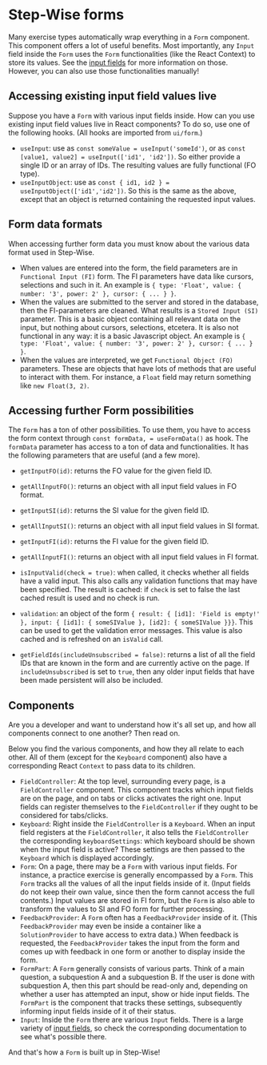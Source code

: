 # Step-Wise forms

Many exercise types automatically wrap everything in a `Form` component. This component offers a lot of useful benefits. Most importantly, any `Input` field inside the `Form` uses the `Form` functionalities (like the React Context) to store its values. See the [input fields](inputs/) for more information on those. However, you can also use those functionalities manually!


## Accessing existing input field values live

Suppose you have a `Form` with various input fields inside. How can you use existing input field values live in React components? To do so, use one of the following hooks. (All hooks are imported from `ui/form`.)

- `useInput`: use as `const someValue = useInput('someId')`, or as `const [value1, value2] = useInput(['id1', 'id2'])`. So either provide a single ID or an array of IDs. The resulting values are fully functional (FO type).
- `useInputObject`: use as `const { id1, id2 } = useInputObject(['id1','id2'])`. So this is the same as the above, except that an object is returned containing the requested input values.


## Form data formats

When accessing further form data you must know about the various data format used in Step-Wise.
- When values are entered into the form, the field parameters are in `Functional Input (FI)` form. The FI parameters have data like cursors, selections and such in it. An example is `{ type: 'Float', value: { number: '3', power: 2' }, cursor: { ... } }`.
- When the values are submitted to the server and stored in the database, then the FI-parameters are cleaned. What results is a `Stored Input (SI)` parameter. This is a basic object containing all relevant data on the input, but nothing about cursors, selections, etcetera. It is also not functional in any way: it is a basic Javascript object. An example is `{ type: 'Float', value: { number: '3', power: 2' }, cursor: { ... } }`.
- When the values are interpreted, we get `Functional Object (FO)` parameters. These are objects that have lots of methods that are useful to interact with them. For instance, a `Float` field may return something like `new Float(3, 2)`. 


## Accessing further Form possibilities

The `Form` has a ton of other possibilities. To use them, you have to access the form context through `const formData, = useFormData()` as hook. The `formData` parameter has access to a ton of data and functionalities. It has the following parameters that are useful (and a few more).

- `getInputFO(id)`: returns the FO value for the given field ID.
- `getAllInputFO()`: returns an object with all input field values in FO format.
- `getInputSI(id)`: returns the SI value for the given field ID.
- `getAllInputSI()`: returns an object with all input field values in SI format.
- `getInputFI(id)`: returns the FI value for the given field ID.
- `getAllInputFI()`: returns an object with all input field values in FI format.

- `isInputValid(check = true)`: when called, it checks whether all fields have a valid input. This also calls any validation functions that may have been specified. The result is cached: if `check` is set to false the last cached result is used and no check is run.
- `validation`: an object of the form `{ result: { [id1]: 'Field is empty!' }, input: { [id1]: { someSIValue }, [id2]: { someSIValue }}}`. This can be used to get the validation error messages. This value is also cached and is refreshed on an `isValid` call.

- `getFieldIds(includeUnsubscribed = false)`: returns a list of all the field IDs that are known in the form and are currently active on the page. If `includeUnsubscribed` is set to `true`, then any older input fields that have been made persistent will also be included.


## Components

Are you a developer and want to understand how it's all set up, and how all components connect to one another? Then read on.

Below you find the various components, and how they all relate to each other. All of them (except for the `Keyboard` component) also have a corresponding React `Context` to pass data to its children.

- `FieldController`: At the top level, surrounding every page, is a `FieldController` component. This component tracks which input fields are on the page, and on tabs or clicks activates the right one. Input fields can register themselves to the `FieldController` if they ought to be considered for tabs/clicks.
- `Keyboard`: Right inside the `FieldController` is a `Keyboard`. When an input field registers at the `FieldController`, it also tells the `FieldController` the corresponding `keyboardSettings`: which keyboard should be shown when the input field is active? These settings are then passed to the `Keyboard` which is displayed accordingly.
- `Form`: On a page, there may be a `Form` with various input fields. For instance, a practice exercise is generally encompassed by a `Form`. This `Form` tracks all the values of all the input fields inside of it. (Input fields do not keep their own value, since then the form cannot access the full contents.) Input values are stored in FI form, but the `Form` is also able to transform the values to SI and FO form for further processing.
- `FeedbackProvider`: A `Form` often has a `FeedbackProvider` inside of it. (This `FeedbackProvider` may even be inside a container like a `SolutionProvider` to have access to extra data.) When feedback is requested, the `FeedbackProvider` takes the input from the form and comes up with feedback in one form or another to display inside the form.
- `FormPart`: A `Form` generally consists of various parts. Think of a main question, a subquestion A and a subquestion B. If the user is done with subquestion A, then this part should be read-only and, depending on whether a user has attempted an input, show or hide input fields. The `FormPart` is the component that tracks these settings, subsequently informing input fields inside of it of their status.
- `Input`: Inside the `Form` there are various `Input` fields. There is a large variety of [input fields](inputs/), so check the corresponding documentation to see what's possible there.

And that's how a `Form` is built up in Step-Wise!

